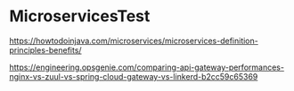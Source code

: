 # MicroservicesTest

https://howtodoinjava.com/microservices/microservices-definition-principles-benefits/

https://engineering.opsgenie.com/comparing-api-gateway-performances-nginx-vs-zuul-vs-spring-cloud-gateway-vs-linkerd-b2cc59c65369
